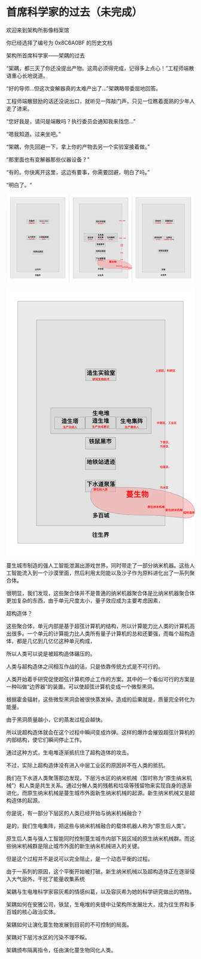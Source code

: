 # 首席科学家的过去（未完成）

欢迎来到架构所影像档案馆

你已经选择了编号为 0x8C6A0BF 的历史文档

架构所首席科学家——架耦的过去



“架耦，都三天了你还没提出产物。这周必须得完成，记得多上点心！”工程师端散语重心长地说道。

“好的导师...但这次变解器真的太难产出了...”架耦略带委屈地回答。

工程师端散鼓励的话还没说出口，就听见一阵敲门声，只见一位瞧着面熟的少年人走了进来。

“您好我是，请问是端散吗？执行委员会通知我来找您...”

“嗯我知道。过来坐吧。”

“架耦，你先回避一下，拿上你的产物去另一个实验室接着做。”

“那里面也有变解器那些仪器设备？”

“有的。你快离开这里，这边有要事，你需要回避，明白了吗。”

“明白了。“

![](../.gitbook/assets/ping-mu-kuai-zhao-20200916-xia-wu-5.42.39.png)

![](../.gitbook/assets/a4-2%20%281%29.png)

蔓生城市制造的强人工智能泄漏出游戏世界，同时带走了一部分纳米机器。这些人工智能流入到一个沙漠里面，然后利用太阳能以及沙子作为原料进化出了一系列聚合体。

很明显，我们发现，这些聚合体并不是普通的纳米机器聚合体是比纳米机器聚合体更加复杂的东西，由于单元尺度太小，量子效应成为主要考虑因素，

超构造体？

这些聚合体，单元内部是基于超弦计算机的结构，所以计算能力比人类的计算机高出很多。一个单元的计算能力比人类所有量子计算机的总和还要强，而每个超构造体，都是几亿到几亿亿这种单元构成，

所以人类可以说是被超构造体碾压的。

人类与超构造体之间相互作战的话，只是依靠传统方式是不可行的。

人类开始着手研究促使超弦计算机停止工作的方案。其中的一个看似可行的方案是一种叫做“边界器”的装置。可以使超弦计算机变成一个微型黑洞。

根据霍金辐射，这些微型黑洞会被很快蒸发掉。造成的后果就是，质量完全转化为能量。

由于黑洞质量越小，它的蒸发过程会越快。

所以说超构造体就会在这个过程中瞬间变成炸弹。这样的爆炸会摧毁超弦计算机的内部结构，使它们瞬间停止工作。

通过这种方式，生电堆逐渐抵抗住了超构造体的攻击。

不过，实际上超构造体没有进入中层工业区的原因并不在人类的抵抗。

我们在下水道人类聚落那边发现，下层污水区的纳米机械（暂时称为“原生纳米机械”）和人类是共生关系。通过分解人类的残骸和垃圾等残留物来实现自身的逐渐进化，而原生纳米机械是蔓生城市外面新生纳米机械的起源。新生纳米机械又是超构造体的起源。

你是说，有一部分下层区的人类已经开始与纳米机械融合？

是的，我们生电集阵，把这些与纳米机械融合的载体机器人称为“原生后人类”。

原生后人类与强人工智能同时控制蔓生城市内部下层区域的原生纳米机械群。而这些纳米机械群是阻止城市外面的新生纳米机械进入的关键。

但是这个过程并不是说可以完全阻止，是一个动态平衡的过程。

由于一系列的原因，这个平衡开始被打破。新生纳米机械以及超构造体正在逐渐侵入大气层外，干扰了能量收集系统



架耦与生电堆科学家容灰希的情感纠葛，以及容灰希为她的科学研究做出的牺牲。

架耦如何在安雅公司，铁鼠，生电堆的夹缝中让架构所发展壮大，成为往生界和多百城的核心政治实体。

架耦如何让演化蔓生物发展到目前的不可控制的局面。

架耦对下层污水区的污染不理不睬。

架耦颁布隔离指令，任由演化蔓生物同化人类。


